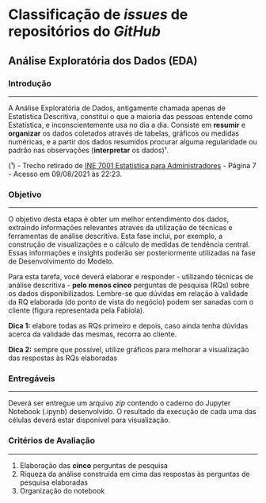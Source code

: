 # Classificação de _issues_ de repositórios do _GitHub_

## Análise Exploratória dos Dados (EDA)

### Introdução
<hr>

A Análise Exploratória de Dados, antigamente chamada apenas de Estatística Descritiva, constitui o que a maioria das pessoas entende como Estatística, e inconscientemente usa no dia a dia. Consiste em **resumir** e **organizar** os dados coletados através de tabelas, gráficos ou medidas numéricas, e a partir dos dados resumidos procurar alguma regularidade ou padrão nas observações (**interpretar** os dados)¹.

(¹) - Trecho retirado de [INE 7001 Estatística para Administradores](https://www.inf.ufsc.br/~marcelo.menezes.reis/Caps1_e_2.pdf) - Página 7 - Acesso em 09/08/2021 às 22:23.

### Objetivo
<hr>

O objetivo desta etapa é obter um melhor entendimento dos dados, extraindo informações relevantes através da
utilização de técnicas e ferramentas de análise descritiva. Esta fase inclui, por exemplo, a construção de visualizações
e o cálculo de medidas de tendência central. Essas informações e insights poderão ser posteriormente utilizadas na fase de Desenvolvimento do Modelo. 

Para esta tarefa, você deverá elaborar e responder - utilizando técnicas de análise descritiva - **pelo menos cinco** perguntas de pesquisa (RQs)
sobre os dados disponibilizados. Lembre-se que dúvidas em relação à validade da RQ elaborada (do ponto de vista do negócio) podem ser sanadas com o
cliente (figura representada pela Fabíola). 

**Dica 1:** elabore todas as RQs primeiro e depois, caso ainda tenha dúvidas acerca da validade das mesmas, recorra ao cliente.

**Dica 2:** sempre que possível, utilize gráficos para melhorar a visualização das respostas às RQs elaboradas

### Entregáveis
<hr>

Deverá ser entregue um arquivo _zip_ contendo o caderno do Jupyter Notebook (.ipynb) desenvolvido. O resultado da execução de cada uma das células 
deverá estar disponível para visualização.

### Critérios de Avaliação
<hr>

1. Elaboração das **cinco** perguntas de pesquisa
2. Riqueza da análise construída em cima das respostas às perguntas de pesquisa elaboradas
3. Organização do notebook
